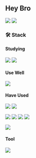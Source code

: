 ## Hey Bro

<img src="https://github-readme-stats.vercel.app/api?username=bbabbungtting&show_icons=true&theme=gotham"> 
<img src="http://mazassumnida.wtf/api/v2/generate_badge?boj=cj99won">

<!--
[![Solved.ac Profile](http://mazassumnida.wtf/api/v2/generate_badge?boj=cj99won)](https://solved.ac/cj99won/)
-->

### 🛠 Stack
#### Studying
<img src="https://img.shields.io/badge/spring%20boot-6DB33F?style=for-the-badge&logo=spring%20Boot&logoColor=white"> <img src="https://img.shields.io/badge/aws-232F3E?style=for-the-badge&logo=amazonaws&logoColor=white">

#### Use Well
<img src="https://img.shields.io/badge/java-007396?style=for-the-badge&logo=java&logoColor=white"> 

#### Have Used
<img src="https://img.shields.io/badge/C-A8B9CC?style=for-the-badge&logo=C&logoColor=white"> <img src="https://img.shields.io/badge/Python-3776AB?style=for-the-badge&logo=Python&logoColor=white">

<img src="https://img.shields.io/badge/html-E34F26?style=for-the-badge&logo=html5&logoColor=white"/> <img src="https://img.shields.io/badge/Javascript-F7DF1E?style=for-the-badge&logo=javascript&logoColor=white"/> <img src="https://img.shields.io/badge/css-1572B6?style=for-the-badge&logo=css3&logoColor=white"/> <img src="https://img.shields.io/badge/node.js-339933?style=for-the-badge&logo=node.js&logoColor=white"/>

<img src="https://img.shields.io/badge/mysql-4479A1?style=for-the-badge&logo=mysql&logoColor=white"/> 

#### Tool
<img src="https://img.shields.io/badge/github-181717?style=for-the-badge&logo=github&logoColor=white"/>

<!--
**bbabbungtting/bbabbungtting** is a ✨ _special_ ✨ repository because its `README.md` (this file) appears on your GitHub profile.

Here are some ideas to get you started:

- 🔭 I’m currently working on ...
- 🌱 I’m currently learning ...
- 👯 I’m looking to collaborate on ...
- 🤔 I’m looking for help with ...
- 💬 Ask me about ...
- 📫 How to reach me: ...
- 😄 Pronouns: ...
- ⚡ Fun fact: ...
-->
